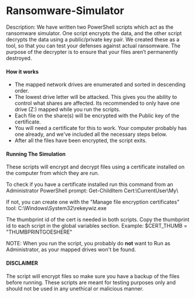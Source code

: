 # Ransomware-Simulator
Description:
We have written two PowerShell scripts which act as the ransomware simulator. One script encrypts the data, and the other script decrypts the data using a public/private key pair. We created these as a tool, so that you can test your defenses against actual ransomware. The purpose of the decrypter is to ensure that your files aren’t permanently destroyed.

#### How it works ####
  - The mapped network drives are enumerated and sorted in descending order.
  - The lowest drive letter will be attacked. This gives you the ability to control what shares are affected. Its recommended to only have one drive (Z:) mapped while you run the scripts.
  - Each file on the share(s) will be encrypted with the Public key of the certificate.
  - You will need a certificate for this to work. Your computer probably has one already, and we've included all the necessary steps below.
  - After all the files have been encrypted, the script exits.

#### Running The Simulation ####
These scripts will encrypt and decrypt files using a certificate installed on the computer from which they are run.

To check if you have a certificate installed run this command from an Administrator PowerShell prompt:
Get-ChildItem Cert:\CurrentUser\My\

If not, you can create one with the "Manage file encryption certificates" tool:
C:\Windows\System32\rekeywiz.exe

The thumbprint id of the cert is needed in both scripts. Copy the thumbprint id to each script in the global variables section.
Example:
$CERT_THUMB = "THUMBPRINTGOESHERE"

NOTE: When you run the script, you probably do **not** want to Run as Administrator, as your mapped drives won't be found.

#### DISCLAIMER ####
The script will encrypt files so make sure you have a backup of the files before running.
These scripts are meant for testing purposes only and should not be used in any unethical or malicious manner.

